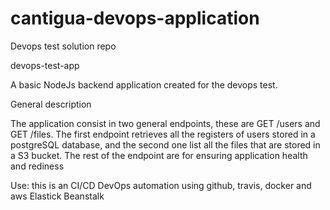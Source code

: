 # cantigua-devops-application
Devops test solution repo



devops-test-app

A basic NodeJs backend application created for the devops test.

General description

The application consist in two general endpoints, these are GET /users and GET /files. The first endpoint retrieves all the registers of users stored in a postgreSQL database, and the second one list all the files that are stored in a S3 bucket. The rest of the endpoint are for ensuring application health and rediness


Use:
this is an CI/CD DevOps automation using github, travis, docker and aws Elastick Beanstalk
